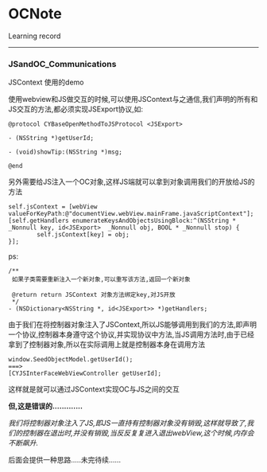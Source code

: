 # OCNote
Learning record
***

### JSandOC_Communications  
JSContext 使用的demo

使用webview和JS做交互的时候,可以使用JSContext与之通信,我们声明的所有和JS交互的方法,都必须实现JSExport协议,如:

```
@protocol CYBaseOpenMethodToJSProtocol <JSExport>

- (NSString *)getUserId;

- (void)showTip:(NSString *)msg;

@end
```

另外需要给JS注入一个OC对象,这样JS端就可以拿到对象调用我们的开放给JS的方法

```
self.jsContext = [webView valueForKeyPath:@"documentView.webView.mainFrame.javaScriptContext"];
[self.getHandlers enumerateKeysAndObjectsUsingBlock:^(NSString * _Nonnull key, id<JSExport>  _Nonnull obj, BOOL * _Nonnull stop) {
        self.jsContext[key] = obj;
}];
```
ps:

```
/**
 如果子类需要重新注入一个新对象,可以重写该方法,返回一个新对象
 
 @return return JSContext 对象方法绑定key,对JS开放
 */
- (NSDictionary<NSString *, id<JSExport>> *)getHandlers;
```

由于我们在将控制器对象注入了JSContext,所以JS能够调用到我们的方法,即声明一个协议,控制器本身遵守这个协议,并实现协议中方法,当JS调用方法时,由于已经拿到了控制器对象,所以在实际调用上就是控制器本身在调用方法

```
window.SeedObjectModel.getUserId(); 
===>  
[CYJSInterFaceWebViewController getUserId];
```
这样就是就可以通过JSContext实现OC与JS之间的交互


**但,这是错误的.............**

*我们将控制器对象注入了JS,即JS一直持有控制器对象没有销毁,这样就导致了,我们的控制器在退出时,并没有销毁,当反反复复进入退出webView,这个时候,内存会不断飙升.*

后面会提供一种思路.....未完待续……

